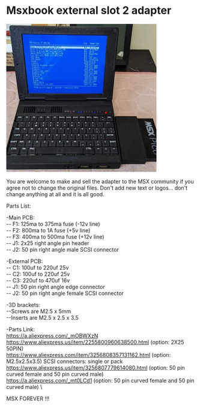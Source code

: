 # Msxbook external slot 2 adapter

![](Pictures/external_slot.jpg)

You are welcome to make and sell the adapter to the MSX community if you agree not to change the original files. 
Don't add new text or logos... don't change anything at all and it is all good.

Parts List:

-Main PCB:\
-- F1: 125ma to 375ma fuse (-12v line)\
-- F2: 800ma to 1A fuse (+5v line)\
-- F3: 400ma to 500ma fuse (+12v line)\
-- J1: 2x25 right angle pin header\
-- J2: 50 pin right angle male SCSI connector

-External PCB:\
-- C1: 100uf to 220uf 25v\
-- C2: 100uf to 220uf 25v\
-- C3: 220uf to 470uf 16v\
-- J1: 50 pin right angle edge connector\
-- J2: 50 pin right angle female SCSI connector

-3D brackets:\
--Screws are M2.5 x 5mm\
--Inserts are M2.5 x 2.5 x 3.5 

-Parts Link:\
https://a.aliexpress.com/_mOBWXzN \
https://www.aliexpress.us/item/2255800960638500.html (option: 2X25 50PIN) \
https://www.aliexpress.com/item/3256808357131162.html (option: M2.5x2.5x3.5)
SCSI connectors: single or pack
https://www.aliexpress.us/item/3256807779614080.html (option: 50 pin curved female and 50 pin curved male) \
https://a.aliexpress.com/_mt0LCd1 (option: 50 pin curved female and 50 pin curved male) \

MSX FOREVER !!!
